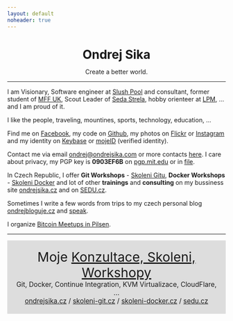 ```yaml
---
layout: default
noheader: true
---
```


<style>
h1 {
    text-align: center;
    margin-bottom: 0;
}
</style>

# Ondrej Sika

<p style="font-size: 14px; text-align: center;">Create a better world.</p>

---

I am Visionary, Software engineer at [Slush Pool](https://slushpool.com) and consultant, former student of [MFF UK](http://mff.cuni.cz), Scout Leader of [Seda Strela](http://sedastrela.cz), hobby orienteer at [LPM](http://lpm.zcu.cz), ... and I am proud of it.

I like the people, traveling, mountines, sports, technology, education, ...

Find me on [Facebook](https://facebook.com/sikaondrej2), my code on [Github](https://www.github.com/ondrejsika), my photos on [Flickr](https://www.flickr.com/photos/ondrejsika/) or [Instagram](https://www.instagram.com/ondrejsika/) and my identity on [Keybase](https://www.keybase.io/ondrejsika) or [mojeID](https://ondrejsika.mojeid.cz/) (verified identity).

Contact me via email <ondrej@ondrejsika.com> or more contacts [here](/contact.html). I care about privacy, my PGP key is __0903EF6B__ on [pgp.mit.edu](https://pgp.mit.edu/pks/lookup?op=vindex&search=0x775D8A020903EF6B) or in [file](ondrejsika_public.asc).

In Czech Republic, I offer __Git Workshops__ - [Skoleni Gitu](https://skoleni-git.cz), __Docker Workshops__ - [Skoleni Docker](https://skoleni-docker.cz) and lot of other __trainings__ and __consulting__ on my bussiness site [ondrejsika.cz](https://ondrejsika.cz) and on [SEDU.cz](https://sedu.cz).

Sometimes I write a few words from trips to my czech personal blog [ondrejbloguje.cz](https://ondrejbloguje.cz) and [speak](/talks).

I organize [Bitcoin Meetups in Pilsen](http://bitcoinplzen.cz).

---

<div style="background: #ddd; padding: 20px; text-align: center; font-size: 1.1em;">
<span style="font-size: 30px;">Moje <a href="https://ondrejsika.cz">Konzultace, Skoleni, Workshopy</a></span>
<br>
Git, Docker, Continue Integration, KVM Virtualizace, CloudFlare, ...
<br>
<a href="https://ondrejsika.cz">ondrejsika.cz</a> / <a href="https://skoleni-git.cz">skoleni-git.cz</a> / <a href="https://skoleni-docker.cz">skoleni-docker.cz</a> / <a href="https://sedu.cz">sedu.cz</a>
</div>

